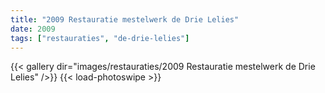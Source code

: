 ```yaml
---
title: "2009 Restauratie mestelwerk de Drie Lelies"
date: 2009
tags: ["restauraties", "de-drie-lelies"]
---
```


{{< gallery dir="images/restauraties/2009 Restauratie mestelwerk de Drie Lelies" />}}
{{< load-photoswipe >}}